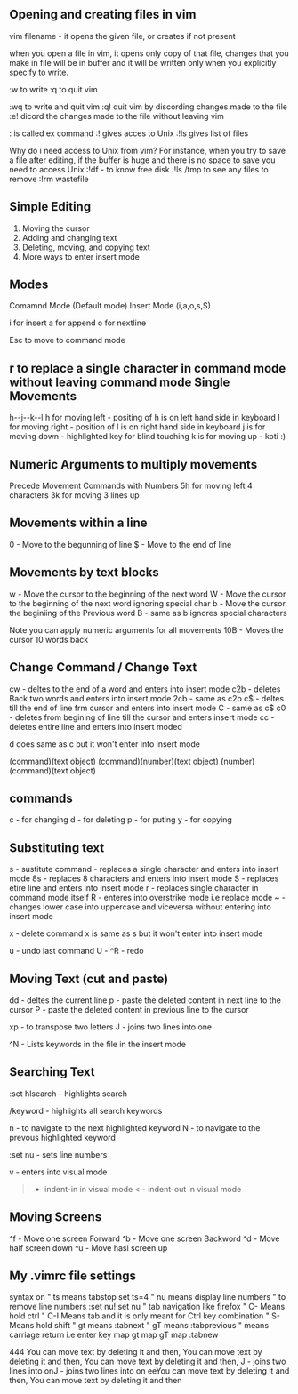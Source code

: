 Opening and creating files in vim
---------------------------------
vim filename - it opens the given file, or creates if not present

when you open a file in  vim, it opens only copy of that file, changes that you
make in file will be in buffer and it will be written only when you explicitly
specify to write.

:w to write
:q to quit vim

:wq to write and quit vim
:q! quit vim by discording changes made to the file
:e! dicord the changes made to the file without leaving vim

: is called ex command
:! gives acces to Unix
:!ls gives list of files

Why do i need access to Unix from vim?
For instance, when you try to save a file after editing, if the buffer is huge
and there is no space to save you need to access Unix
:!df - to know free disk
:!ls /tmp to see any files to remove
:!rm wastefile


Simple Editing
---------------
1. Moving the cursor
2. Adding and changing text
3. Deleting, moving, and copying text
4. More ways to enter insert mode


Modes
--------------
Comamnd Mode (Default mode)
Insert Mode (i,a,o,s,S)

i for insert
a for append
o for nextline

Esc to move to command mode

r to replace a single character in command mode without leaving command mode
Single Movements
----------------------

h--j--k--l
h for moving left - positing of h is on left hand side in keyboard
l for moving right - position of l is on right hand side in keyboard
j is for moving down - highlighted key for blind touching
k is for moving up - koti :)

Numeric Arguments to multiply movements
---------------------------------------
Precede Movement Commands with Numbers
5h for moving left 4 characters
3k for moving 3 lines up

Movements within a line
-----------------------
0 - Move to the begunning of line
$ - Move to the end of line

Movements by text blocks
------------------------
w - Move the cursor to the beginning of the next word
W - Move the cursor to the beginning of the next word ignoring special char
b - Move the cursor the beginiing of the Previous word
B - same as b ignores special characters

Note you can apply numeric arguments for all movements
10B - Moves the cursor 10 words back


Change Command / Change Text
----------------------------
cw - deltes to the end of a word and enters into insert mode
c2b - deletes Back two words and enters into insert mode
2cb - same as c2b
c$ - deltes till the end of line frm cursor and enters into insert mode
C - same as c$
c0 - deletes from  begining of line till the cursor and enters insert mode
cc - deletes entire line and enters into insert moded

d does same as c but it won't enter into insert mode

(command)(text object)
(command)(number)(text object)
(number)(command)(text object)

commands
--------
c - for changing
d - for deleting
p - for puting
y - for copying

Substituting text
-----------------
s - sustitute command - replaces a single character and enters into insert mode
8s - replaces 8 characters and enters into insert mode
S - replaces etire line and enters into insert mode
r - replaces single character in command mode itself
R - enteres into overstrike mode i.e replace mode
~ - changes lower case into uppercase and viceversa without entering into insert mode

x - delete command
x is same as s but it won't enter into insert mode

u - undo last command
U -
^R - redo


Moving Text (cut and paste)
---------------------------
dd - deltes the current line
p - paste the deleted content in next line to the cursor
P - paste the deleted content in previous line to the cursor

xp - to transpose two letters
J - joins two lines into one

^N - Lists keywords in the file in the insert mode

Searching Text
--------------
:set hlsearch - highlights search

/keyword   - highlights all search keywords

n - to navigate to the next highlighted keyword
N - to navigate to the prevous highlighted keyword

:set nu  - sets line numbers

v - enters into visual mode
> - indent-in in visual mode
< - indent-out in visual mode

Moving Screens
--------------------
^f - Move one screen Forward
^b - Move one screen Backword
^d - Move half screen down
^u - Move hasl screen up

My .vimrc file settings
-----------------------
syntax on
" ts means tabstop
set ts=4
" nu means display line numbers
" to remove line numbers :set nu!
set nu
" tab navigation like firefox
" C- Means hold ctrl
" C-I Means tab and it is only meant for Ctrl key combination
" S- Means hold shift
" gt means :tabnext
" gT means :tabprevious
" <CR> means carriage return i.e enter key
map <C-C-I> gt
map <S-tab> gT
map <C-t> :tabnew<CR>

444
You can move text by deleting it and then,
 You can move text by deleting it and then,
You can move text by deleting it and then,
 J - joins two lines into onJ - joins two lines into on
eeYou can move text by deleting it and then,
 You can move text by deleting it and then
